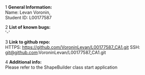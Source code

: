 1 **General Information:**<br>
Name: Levan Voronin,<br>
Student ID: L00177587

2 **List of known bugs:**<br>
'-'

3 **Link to github repo:**<br>
HTTPS: https://github.com/VoroninLevan/L00177587_CA1.git
SSH: git@github.com:VoroninLevan/L00177587_CA1.git


4 **Additional info:**<br>
Please refer to the ShapeBuilder class start application